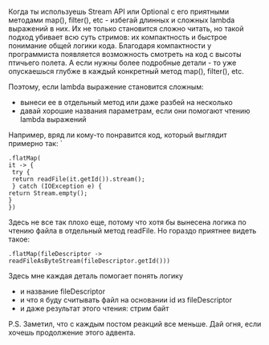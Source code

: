Когда ты используешь Stream API или Optional с его приятными методами map(), filter(), etc - избегай длинных и сложных lambda выражений в них.
Их не только становится сложно читать, но такой подход убивает всю суть стримов: их компактность и быстрое понимание общей логики кода. Благодаря компактности у программиста появляется возможность смотреть на код с высоты птичьего полета. А если нужны более подробные детали - то уже опускаешься глубже в каждый конкретный метод map(), filter(), etc.  

Поэтому, если lambda выражение становится сложным:
- вынеси ее в отдельный метод или даже разбей на несколько
- давай хорошие названия параметрам, если они помогают чтению lambda выражений

Например, вряд ли кому-то понравится код, который выглядит примерно так:
`
```
.flatMap(
it -> {
 try {
 return readFile(it.getId()).stream();
 } catch (IOException e) {
return Stream.empty();
}
})
```

Здесь не все так плохо еще, потому что хотя бы вынесена логика по чтению файла в отдельный метод readFile. 
Но гораздо приятнее видеть такое:

```
.flatMap(fileDescriptor -> readFileAsByteStream(fileDescriptor.getId()))
```

Здесь мне каждая деталь помогает понять логику
- и название fileDescriptor
- и что я буду считывать файл на основании id из fileDescriptor
- и даже результат этого чтения: стрим байт

P.S. Заметил, что с каждым постом реакций все меньше.
Дай огня, если хочешь продолжение этого адвента.